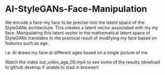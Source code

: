 # AI-StyleGANs-Face-Manipulation
We encode a face-my face to be precise-into the latent space of the StyleGANs architecture. This creates a latent vector associated with my my face. Manipulating this latent vector in the mathematical latent space of StyleGANs translates to the practical result of modifying my face based on features such as age. 

i.e. AI draws my face at different ages based on a single picture of me 

Watch the video out_video_age_00.mp4  to see some of the results (dowload to github desktop if unable to load in browser)
